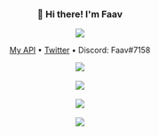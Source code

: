 <h3 align="center">👋 Hi there! I'm Faav</h3>
<p align="center">
<img src="https://user-images.githubusercontent.com/52789876/117721319-b8a1c480-b1ad-11eb-9117-d523028f4ea2.png" />
  </p>
<p align="center">
  <a href="https://faav.gapple.pw">My API</a> •
  <a href="https://twitter.com/faavlol">Twitter</a> •
  <a>Discord: Faav#7158</a>
</p>
<p align="center">
  <img src="https://gpvc.arturio.dev/withdrew" /><br><br>
  <img src="https://github-readme-stats.vercel.app/api?username=withdrew&show_icons=true&locale=en&theme=gotham" /><br><br>
  <img src="https://github-readme-streak-stats.herokuapp.com/?user=withdrew&theme=gotham" /><br><br>
  <img src="https://github-readme-stats.vercel.app/api/top-langs?username=withdrew&layout=compact&theme=gotham" />
  </p>
